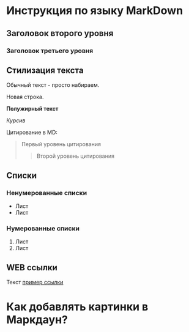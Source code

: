 # Инструкция по языку MarkDown
## Заголовок второго уровня
### Заголовок третьего уровня


## Стилизация текста 

Обычный текст - просто набираем.

Новая строка.

**Полужирный текст**

*Курсив*

Цитирование в MD:

> Первый уровень цитирования
>> Второй уровень цитирования

## Списки
### Ненумерованные списки

* Лист
* Лист

### Нумерованные списки
1. Лист
2. Лист

## WEB ссылки

Текст [пример ссылки](http.example.com "Всплывающая подсказка")

# Как добавлять картинки в Маркдаун?